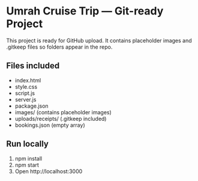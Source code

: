 # Umrah Cruise Trip — Git-ready Project

This project is ready for GitHub upload. It contains placeholder images and .gitkeep files so folders appear in the repo.

## Files included
- index.html
- style.css
- script.js
- server.js
- package.json
- images/ (contains placeholder images)
- uploads/receipts/ (.gitkeep included)
- bookings.json (empty array)

## Run locally
1. npm install
2. npm start
3. Open http://localhost:3000
